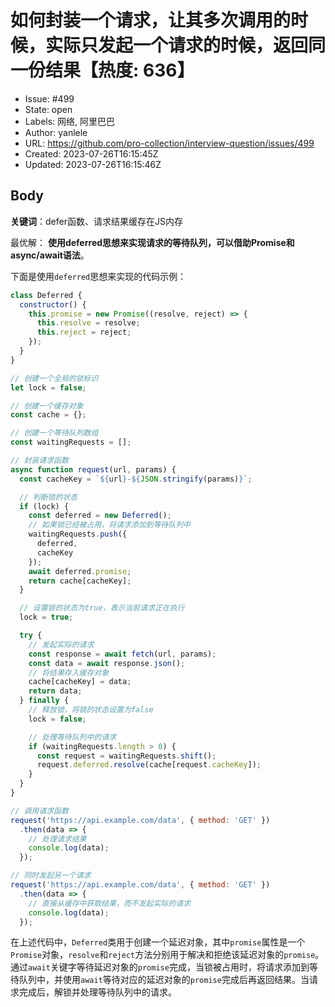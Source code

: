 # 如何封装一个请求，让其多次调用的时候，实际只发起一个请求的时候，返回同一份结果【热度: 636】

- Issue: #499
- State: open
- Labels: 网络, 阿里巴巴
- Author: yanlele
- URL: https://github.com/pro-collection/interview-question/issues/499
- Created: 2023-07-26T16:15:45Z
- Updated: 2023-07-26T16:15:46Z

## Body

**关键词**：defer函数、请求结果缓存在JS内存

最优解： **使用deferred思想来实现请求的等待队列，可以借助Promise和async/await语法**。

下面是使用`deferred`思想来实现的代码示例：

```javascript
class Deferred {
  constructor() {
    this.promise = new Promise((resolve, reject) => {
      this.resolve = resolve;
      this.reject = reject;
    });
  }
}

// 创建一个全局的锁标识
let lock = false;

// 创建一个缓存对象
const cache = {};

// 创建一个等待队列数组
const waitingRequests = [];

// 封装请求函数
async function request(url, params) {
  const cacheKey = `${url}-${JSON.stringify(params)}`;

  // 判断锁的状态
  if (lock) {
    const deferred = new Deferred();
    // 如果锁已经被占用，将请求添加到等待队列中
    waitingRequests.push({
      deferred,
      cacheKey
    });
    await deferred.promise;
    return cache[cacheKey];
  }

  // 设置锁的状态为true，表示当前请求正在执行
  lock = true;

  try {
    // 发起实际的请求
    const response = await fetch(url, params);
    const data = await response.json();
    // 将结果存入缓存对象
    cache[cacheKey] = data;
    return data;
  } finally {
    // 释放锁，将锁的状态设置为false
    lock = false;

    // 处理等待队列中的请求
    if (waitingRequests.length > 0) {
      const request = waitingRequests.shift();
      request.deferred.resolve(cache[request.cacheKey]);
    }
  }
}

// 调用请求函数
request('https://api.example.com/data', { method: 'GET' })
  .then(data => {
    // 处理请求结果
    console.log(data);
  });

// 同时发起另一个请求
request('https://api.example.com/data', { method: 'GET' })
  .then(data => {
    // 直接从缓存中获取结果，而不发起实际的请求
    console.log(data);
  });
```

在上述代码中，`Deferred`类用于创建一个延迟对象，其中`promise`属性是一个`Promise`对象，`resolve`和`reject`方法分别用于解决和拒绝该延迟对象的`promise`。通过`await`关键字等待延迟对象的`promise`完成，当锁被占用时，将请求添加到等待队列中，并使用`await`等待对应的延迟对象的`promise`完成后再返回结果。当请求完成后，解锁并处理等待队列中的请求。

